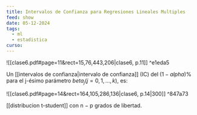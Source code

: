 ```yaml
---
title: Intervalos de Confianza para Regresiones Lineales Multiples
feed: show
date: 05-12-2024
tags:
  - ml
  - estadistica
curso:
---
```

![[clase6.pdf#page=11&rect=15,76,443,206|clase6, p.11]] ^e1eda5

Un [[intervalos de confianza|intervalo de confianza]] (IC) del $(1 − alpha)$% para el j-ésimo parámetro $beta_j (j = 0, 1, . . . , k)$, es:

![[clase6.pdf#page=14&rect=164,105,286,136|clase6, p.14|300]] ^847a73

[[distribucion t-student]] con n − p grados de libertad.

